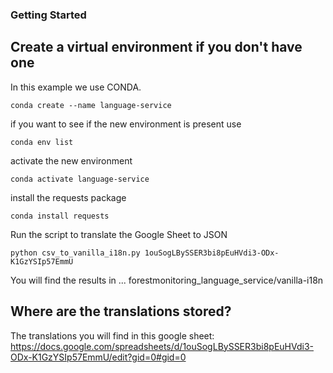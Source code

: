 ### Getting Started

## Create a virtual environment if you don't have one

In this example we use CONDA.

```
conda create --name language-service
```

if you want to see if the new environment is present use

```
conda env list
```

activate the new environment

```
conda activate language-service
```

install the requests package

```
conda install requests
```

Run the script to translate the Google Sheet to JSON

```
python csv_to_vanilla_i18n.py 1ouSogLBySSER3bi8pEuHVdi3-ODx-K1GzYSIp57EmmU
```

You will find the results in ... forestmonitoring_language_service/vanilla-i18n

## Where are the translations stored?

The translations you will find in this google sheet:
https://docs.google.com/spreadsheets/d/1ouSogLBySSER3bi8pEuHVdi3-ODx-K1GzYSIp57EmmU/edit?gid=0#gid=0
